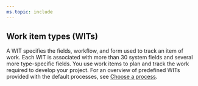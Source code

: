 ```yaml
---
ms.topic: include
---
```


## Work item types (WITs)

A WIT specifies the fields, workflow, and form used to track an item of work. Each WIT is associated with more than 30 system fields and several more type-specific fields. You use work items to plan and track the work required to develop your project. For an overview of predefined WITs provided with the default processes, see [Choose a process](/azure/devops/boards/work-items/guidance/choose-process).
